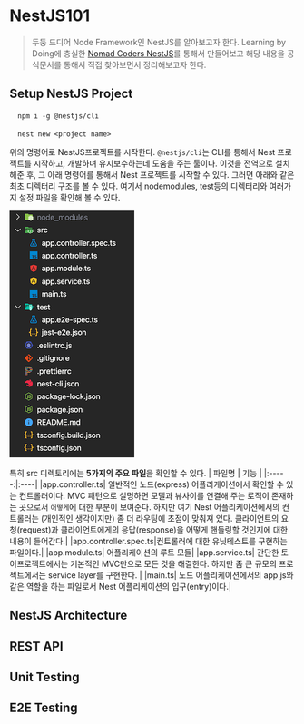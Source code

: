 # NestJS101

> 두둥 드디어 Node Framework인 NestJS를 알아보고자 한다. Learning by Doing에 충실한 [Nomad Coders NestJS](https://nomadcoders.co/nestjs-fundamentals)를 통해서 만들어보고 해당 내용을 공식문서를 통해서 직접 찾아보면서 정리해보고자 한다.

## Setup NestJS Project

```shell
  npm i -g @nestjs/cli

  nest new <project name>
```

위의 명령어로 NestJS프로젝트를 시작한다. `@nestjs/cli`는 CLI를 통해서 Nest 프로젝트를 시작하고, 개발하며 유지보수하는데 도움을 주는 툴이다. 이것을 전역으로 설치해준 후, 그 아래 명령어를 통해서 Nest 프로젝트를 시작할 수 있다. 그러면 아래와 같은 최초 디렉터리 구조를 볼 수 있다. 여기서 nodemodules, test등의 디렉터리와 여러가지 설정 파일을 확인해 볼 수 있다.

![src](./screenshot/src.png)

특히 src 디렉토리에는 **5가지의 주요 파일**을 확인할 수 있다.
| 파일명 | 기능 |
|:-----:|:----|
|app.controller.ts| 일반적인 노드(express) 어플리케이션에서 확인할 수 있는 컨트롤러이다. MVC 패턴으로 설명하면 모델과 뷰사이를 연결해 주는 로직이 존재하는 곳으로서 `어떻게`에 대한 부분이 보여준다. 하지만 여기 Nest 어플리케이션에서의 컨트롤러는 (개인적인 생각이지만) 좀 더 라우팅에 초점이 맞춰져 있다. 클라이언트의 요청(request)과 클라이언트에게의 응답(response)을 어떻게 핸들링할 것인지에 대한 내용이 들어간다.|
|app.controller.spec.ts|컨트롤러에 대한 유닛테스트를 구현하는 파일이다.|
|app.module.ts| 어플리케이션의 루트 모듈|
|app.service.ts| 간단한 토이프로젝트에서는 기본적인 MVC만으로 모든 것을 해결한다. 하지만 좀 큰 규모의 프로젝트에서는 service layer를 구현한다. |
|main.ts| 노드 어플리케이션에서의 app.js와 같은 역할을 하는 파일로서 Nest 어플리케이션의 입구(entry)이다.|

## NestJS Architecture

## REST API

## Unit Testing

## E2E Testing
